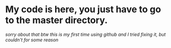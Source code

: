 # My code is here, you just have to go to the master directory.

*sorry about that btw this is my first time using github and I tried fixing it, but couldn't for some reason*
